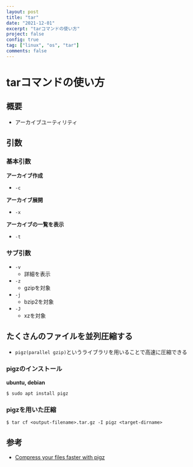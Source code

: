 ```yaml
---
layout: post
title: "tar"
date: "2021-12-01"
excerpt: "tarコマンドの使い方"
project: false
config: true
tag: ["linux", "os", "tar"]
comments: false
---
```


# tarコマンドの使い方

## 概要
 - アーカイブユーティリティ

## 引数

### 基本引数

**アーカイブ作成**
 - `-c`

**アーカイブ展開**
 - `-x`

**アーカイブの一覧を表示**
 - `-t`

### サブ引数
 - `-v`
   - 詳細を表示
 - `-z`
   - gzipを対象
 - `-j`
   - bzip2を対象
 - `-J`
   - xzを対象

## たくさんのファイルを並列圧縮する
 - `pigz(parallel gzip)`というライブラリを用いることで高速に圧縮できる

### pigzのインストール

**ubuntu, debian**  
```console
$ sudo apt install pigz
```

### pigzを用いた圧縮

```console
$ tar cf <output-filename>.tar.gz -I pigz <target-dirname>
```

## 参考
 - [Compress your files faster with pigz](https://kb.virtubox.net/knowledgebase/compress-your-files-faster-with-pigz/)

